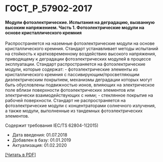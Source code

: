# ГОСТ_Р_57902-2017

#### Модули фотоэлектрические. Испытания на деградацию, вызванную высоким напряжением. Часть 1. Фотоэлектрические модули на основе кристаллического кремния

Распространяется на наземные фотоэлектрические модули на основе кристаллического кремния. Стандарт устанавливает методы испытаний на стойкость к кратковременному воздействию высокого напряжения, приводящему к деградации фотоэлектрических модулей в процессе эксплуатации. Стандарт распространяется на фотоэлектрические модули, которые содержат: - фотоэлектрические элементы из кристаллического кремния с пассивирующим/просветляющим диэлектрическим покрытием, механизмы деградации которых могут быть обусловлены подвижностью ионов, влияющих на электрическое поле вблизи поверхности фотоэлектрических элементов или электрически взаимодействующих с ними; - стеклянное покрытие на рабочей поверхности. Стандарт не распространяется на фотоэлектрические модули с концентраторами солнечного излучения, а также модули, выполненные из тандемных фотоэлектрических элементов.

Содержит требования IEC/TS 62804-1(2015)

- Дата введения: 01.07.2018
- Добавлен в базу: 01.01.2019
- Актуализация: 01.02.2020

<a onclick="openFileCallback('https://standartgost.ru/g/ГОСТ_Р_57902-2017.pdf', 'ГОСТ_Р_57902-2017.pdf');" href="#">[Читать в PDF]</a>